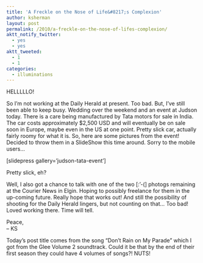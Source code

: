 ```yaml
---
title: 'A Freckle on the Nose of Life&#8217;s Complexion'
author: ksherman
layout: post
permalink: /2010/a-freckle-on-the-nose-of-lifes-complexion/
aktt_notify_twitter:
  - yes
  - yes
aktt_tweeted:
  - 1
  - 1
categories:
  - illuminations
---
```

HELLLLLO!

So I&#8217;m not working at the Daily Herald at present. Too bad. But, I&#8217;ve still been able to keep busy. Wedding over the weekend and an event at Judson today. There is a care being manufactured by Tata motors for sale in India. The car costs approximately $2,500 USD and will eventually be on sale soon in Europe, maybe even in the US at one point. Pretty slick car, actually fairly roomy for what it is. So, here are some pictures from the event! Decided to throw them in a SlideShow this time around. Sorry to the mobile users&#8230;

[slidepress gallery=&#8217;judson-tata-event&#8217;]

Pretty slick, eh?

Well, I also got a chance to talk with one of the two [:&#8217;-(] photogs remaining at the Courier News in Elgin. Hoping to possibly freelance for them in the up-coming future. Really hope that works out! And still the possibility of shooting for the Daily Herald lingers, but not counting on that&#8230; Too bad! Loved working there. Time will tell.

Peace,  
&#8211; KS

Today&#8217;s post title comes from the song &#8220;Don&#8217;t Rain on My Parade&#8221; which I got from the Glee Volume 2 soundtrack. Could it be that by the end of their first season they could have 4 volumes of songs?! NUTS!